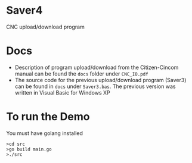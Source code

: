 # Saver4
CNC upload/download program

# Docs
- Description of program upload/download from the Citizen-Cincom manual can be found the `docs` folder under `CNC_IO.pdf`
- The source code for the previous upload/download program (Saver3) can be found in `docs` under `Saver3.bas`. The previous version was written in Visual Basic for Windows XP

# To run the Demo
You must have golang installed
```
>cd src 
>go build main.go
>./src
```
